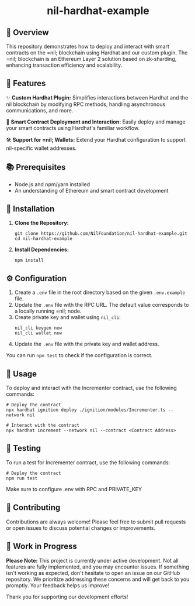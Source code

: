 
<div align="center">
  <h1>nil-hardhat-example</h1>
</div>

## 🚀 Overview
This repository demonstrates how to deploy and interact with smart contracts on the =nil; blockchain using Hardhat and our custom plugin. The =nil; blockchain is an Ethereum Layer 2 solution based on zk-sharding, enhancing transaction efficiency and scalability.

## 📄 Features
✨ **Custom Hardhat Plugin:** Simplifies interactions between Hardhat and the nil blockchain by modifying RPC methods, handling asynchronous communications, and more.

🔧 **Smart Contract Deployment and Interaction:** Easily deploy and manage your smart contracts using Hardhat's familiar workflow.

🛠️ **Support for =nil; Wallets:** Extend your Hardhat configuration to support nil-specific wallet addresses.

## 📚 Prerequisites
- Node.js and npm/yarn installed
- An understanding of Ethereum and smart contract development

## 🔧 Installation
1. **Clone the Repository:**
   ```
   git clone https://github.com/NilFoundation/nil-hardhat-example.git
   cd nil-hardhat-example
   ```
2. **Install Dependencies:**
   ```
   npm install
   ```

## ⚙️ Configuration
1. Create a `.env` file in the root directory based on the given `.env.example` file.
2. Update the `.env` file with the RPC URL. The default value corresponds to a locally running =nil; node.
3. Create private key and wallet using `nil_cli`:
    ```
    nil_cli keygen new
    nil_cli wallet new
    ```
4. Update the `.env` file with the private key and wallet address.

You can run `npm test` to check if the configuration is correct.

## 🎯 Usage
To deploy and interact with the Incrementer contract, use the following commands:
```
# Deploy the contract
npx hardhat ignition deploy ./ignition/modules/Incrementer.ts --network nil

# Interact with the contract
npx hardhat increment --network nil --contract <Contract Address>
```

## 🎯 Testing
To run a test for Incrementer contract, use the following commands:
```
# Deploy the contract
npm run test
```
Make sure to configure .env with RPC and PRIVATE_KEY

## 💪 Contributing
 Contributions are always welcome! Please feel free to submit pull requests or open issues to discuss potential changes or improvements.

## 🚧 Work in Progress
**Please Note:** This project is currently under active development. Not all features are fully implemented, and you may encounter issues. If something isn't working as expected, don't hesitate to open an issue on our GitHub repository. We prioritize addressing these concerns and will get back to you promptly. Your feedback helps us improve!

Thank you for supporting our development efforts!